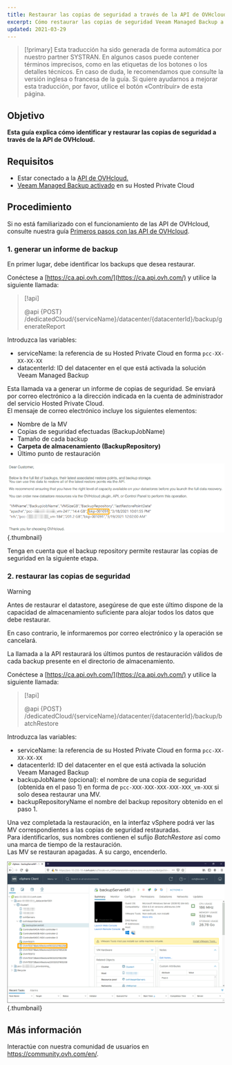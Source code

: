 ```yaml
---
title: Restaurar las copias de seguridad a través de la API de OVHcloud
excerpt: Cómo restaurar las copias de seguridad Veeam Managed Backup a través de la API de OVHcloud
updated: 2021-03-29
---
```


> [!primary]
> Esta traducción ha sido generada de forma automática por nuestro partner SYSTRAN. En algunos casos puede contener términos imprecisos, como en las etiquetas de los botones o los detalles técnicos. En caso de duda, le recomendamos que consulte la versión inglesa o francesa de la guía. Si quiere ayudarnos a mejorar esta traducción, por favor, utilice el botón «Contribuir» de esta página.
> 


## Objetivo

**Esta guía explica cómo identificar y restaurar las copias de seguridad a través de la API de OVHcloud.**

## Requisitos

- Estar conectado a la [API de OVHcloud.](https://ca.api.ovh.com/)
- [Veeam Managed Backup activado](/pages/hosted_private_cloud/hosted_private_cloud_powered_by_vmware/veeam_backup_as_a_service) en su Hosted Private Cloud

## Procedimiento

Si no está familiarizado con el funcionamiento de las API de OVHcloud, consulte nuestra guía [Primeros pasos con las API de OVHcloud](/pages/manage_and_operate/api/first-steps).

### 1. generar un informe de backup

En primer lugar, debe identificar los backups que desea restaurar.

Conéctese a [https://ca.api.ovh.com/](https://ca.api.ovh.com/) y utilice la siguiente llamada:

> [!api]
>
> @api {POST} /dedicatedCloud/{serviceName}/datacenter/{datacenterId}/backup/generateReport

Introduzca las variables:

- serviceName: la referencia de su Hosted Private Cloud en forma `pcc-XX-XX-XX-XX`
- datacenterId: ID del datacenter en el que está activada la solución Veeam Managed Backup

Esta llamada va a generar un informe de copias de seguridad. Se enviará por correo electrónico a la dirección indicada en la cuenta de administrador del servicio Hosted Private Cloud.
<br>El mensaje de correo electrónico incluye los siguientes elementos:

- Nombre de la MV
- Copias de seguridad efectuadas (BackupJobName)
- Tamaño de cada backup
- **Carpeta de almacenamiento (BackupRepository)**
- Último punto de restauración

![Correo electrónico](images/backup-report-email2.png){.thumbnail}

Tenga en cuenta que el backup repository permite restaurar las copias de seguridad en la siguiente etapa.

### 2. restaurar las copias de seguridad

> [!warning]
>
> Antes de restaurar el datastore, asegúrese de que este último dispone de la capacidad de almacenamiento suficiente para alojar todos los datos que debe restaurar.
>
> En caso contrario, le informaremos por correo electrónico y la operación se cancelará.

La llamada a la API restaurará los últimos puntos de restauración válidos de cada backup presente en el directorio de almacenamiento.

Conéctese a [https://ca.api.ovh.com/](https://ca.api.ovh.com/) y utilice la siguiente llamada:

> [!api]
>
> @api {POST} /dedicatedCloud/{serviceName}/datacenter/{datacenterId}/backup/batchRestore
>

Introduzca las variables:

- serviceName: la referencia de su Hosted Private Cloud en forma `pcc-XX-XX-XX-XX`
- datacenterId: ID del datacenter en el que está activada la solución Veeam Managed Backup
- backupJobName (opcional): el nombre de una copia de seguridad (obtenida en el paso 1) en forma de `pcc-XXX-XXX-XXX-XXX-XXX_vm-XXX` si solo desea restaurar una MV.
- backupRepositoryName el nombre del backup repository obtenido en el paso 1.

Una vez completada la restauración, en la interfaz vSphere podrá ver las MV correspondientes a las copias de seguridad restauradas.
<br>Para identificarlos, sus nombres contienen el sufijo *BatchRestore* así como una marca de tiempo de la restauración.
<br>Las MV se restauran apagadas. A su cargo, encenderlo.

![vSphere](images/vcenter2.png){.thumbnail}

## Más información

Interactúe con nuestra comunidad de usuarios en <https://community.ovh.com/en/>.
